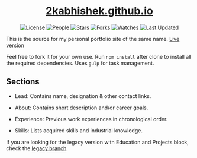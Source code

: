 <div align = "center">

<h1><a href="https://2kabhishek.github.io/2kabhishek.github.io">2kabhishek.github.io</a></h1>

<a href="https://github.com/2KAbhishek/2kabhishek.github.io/blob/main/LICENSE">
<img alt="License" src="https://img.shields.io/github/license/2kabhishek/2kabhishek.github.io?style=flat&color=eee&label="> </a>

<a href="https://github.com/2KAbhishek/2kabhishek.github.io/graphs/contributors">
<img alt="People" src="https://img.shields.io/github/contributors/2kabhishek/2kabhishek.github.io?style=flat&color=ffaaf2&label=People"> </a>

<a href="https://github.com/2KAbhishek/2kabhishek.github.io/stargazers">
<img alt="Stars" src="https://img.shields.io/github/stars/2kabhishek/2kabhishek.github.io?style=flat&color=98c379&label=Stars"></a>

<a href="https://github.com/2KAbhishek/2kabhishek.github.io/network/members">
<img alt="Forks" src="https://img.shields.io/github/forks/2kabhishek/2kabhishek.github.io?style=flat&color=66a8e0&label=Forks"> </a>

<a href="https://github.com/2KAbhishek/2kabhishek.github.io/watchers">
<img alt="Watches" src="https://img.shields.io/github/watchers/2kabhishek/2kabhishek.github.io?style=flat&color=f5d08b&label=Watches"> </a>

<a href="https://github.com/2KAbhishek/2kabhishek.github.io/pulse">
<img alt="Last Updated" src="https://img.shields.io/github/last-commit/2kabhishek/2kabhishek.github.io?style=flat&color=e06c75&label="> </a>

</div>

This is the source for my personal portfolio site of the same name.
[Live version](https://2kabhishek.github.io)

Feel free to fork it for your own use.
Run `npm install` after clone to install all the required dependencies. Uses `gulp` for task management.

## Sections

- Lead: Contains name, designation & other contact links.

- About: Contains short description and/or career goals.

- Experience: Previous work experiences in chronological order.

- Skills: Lists acquired skills and industrial knowledge.

If you are looking for the legacy version with Education and Projects block, check the [legacy branch](https://github.com/2KAbhishek/2kabhishek.github.io/tree/legacy)
